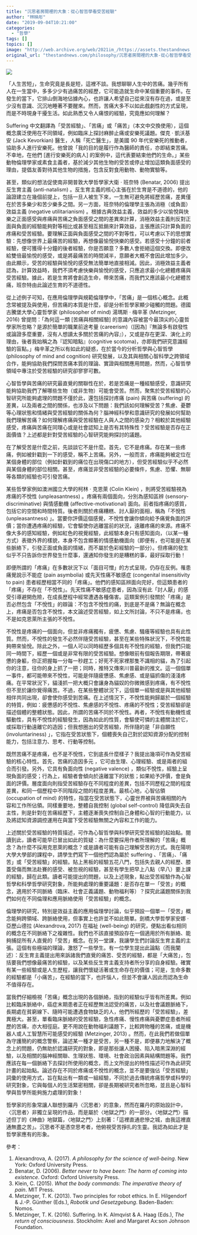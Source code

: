 ```yaml
---
title: "沉思者房間裡的大象：從心智哲學看受苦經驗"
author: "林映彤"
date: "2019-09-04T10:21:00"
categories:
  - "哲學"
tags: []
topics: []
image: "http://web.archive.org/web/2021im_/https://assets.thestandnews.com/media/photos/elephant-05_6Inr4.png"
original_url: "thestandnews.com/philosophy/沉思者房間裡的大象-從心智哲學看受苦經驗"
---
```

![](http://web.archive.org/web/2021im_/https://assets.thestandnews.com/media/photos/elephant-05_6Inr4.png)

「人生苦短」，生命究竟是長是短，這裡不談。我想聊聊人生中的苦痛。幾乎所有人在一生當中，多多少少有過痛苦的經歷，它可能造就生命中某個重要的事件。在發生的當下，它排山倒海地佔據內心，也許讓人希望自己從來沒有存在過，或是至少沒有意識、沉沉地睡著不要醒來。然而，苦痛大多不以如此戲劇性的方式呈現，而是不時現身干擾生活。如此熟悉又令人痛恨的經驗，究竟應如何理解？

Suffering 中文翻譯為「受苦經驗」、「苦痛」或「痛苦」（本文中交換使用），這個概念廣泛使用在不同領域，例如臨床上探討麻醉止痛或安樂死議題。傑克 · 凱沃基安 (Jack Kevorkian) 醫生，人稱「死亡醫生」，是美國 90 年代安樂死的推動者，協助多人進行安樂死。他曾說「我的目的是履行作為醫師的責任，亦即結束苦痛。不幸地，在他們 \[進行安樂死的病人\] 的案例中，這代表要結束他們的生命。」某些動物倫理學家或素食主義者，基於減少其他生物的受苦或停止增加這類負面感受的理由，提倡友善對待其他生物的措施，包含反對食用動物、動物實驗等。

甚至，類似的想法促使南非開普敦大學哲學家大衛 · 班奈特 (Benatar, 2006) 提出反生育主義 (anti-natalism) 。反生育主義的核心主張在於生育是不道德的，他的論證建立在幾個前提上，包括一旦人被生下來，一生無可避免將經歷苦痛，差異僅在於苦多樂少和苦少樂多之間。另一方面，班奈特的倫理學主張為消極（或負面）效益主義 (negative utilitarianism) 。根據古典效益主義，效益的多少以愉悅與快樂之正面感受與疼痛與苦痛之負面感受之間的差異來計算，消極效益主義則反對正面與負面的經驗能夠對等相比或甚至相互抵銷來計算效益，主張應該只計算負面的疼痛和受苦經驗。要理解正面與負面感受之間的不對等性，可以考慮以下的思想實驗：先想像世界上最痛苦的經驗，再想像最愉悅快樂的感受。若感受十分鐘的前者經驗，便可獲得十分鐘的後者經驗，你是否願意？多數人會拒絕這個交換。即便改給雙倍最愉悅的感受，或是將最痛苦的時間減半，意願者大概不會因此增加多少。由此顯示，受苦的經驗與愉悅的感受無法簡單地直接相減。因此，消極效益主義者認為，計算效益時，我們不須考慮快樂與愉悅的感受，只應追求最小化總體疼痛與受苦經驗。據此，若是生育將會創造生命，帶來苦痛，而我們又應該最小化總體苦痛，班奈特由此論述生育的不道德性。

從上述例子可知，在應用倫理學與規範倫理學中，「苦痛」是一個核心概念。此概念常被提及與使用，但苦痛的本質是什麼，卻是分析哲學家顯少碰觸的問題。德國古騰堡大學心靈哲學家 (philosopher of mind) 湯瑪斯 · 梅辛革 (Metzinger, 2016) 曾提問：「為何這一類 \[苦痛與相關經驗\] 的意識內容被當今最頂尖的心靈哲學家所忽略？是源於簡單的職業前途考量 (careerism)（\[因為\]『無論多有啟發性或論證多麼重要，沒有人想讀太多關於苦痛的內容』），又或是存在更深、演化上的理由，後者我始稱之為『認知暗點』(cognitive scotoma)，亦即我們研究意識經驗的盲點。」梅辛革之所以有如此的疑惑，在於當今的分析哲學與心智哲學 (philosophy of mind and cognition) 研究發展，以及其與相關心智科學之跨領域合作，能夠協助我們探問苦痛本質的理論、實證與相關應用問題，然而，心智哲學領域中專注於受苦經驗的研究卻寥寥可數。

心智哲學與苦痛的研究最直覺的關聯性在於，若是苦痛是一種經驗感受，意識研究能夠協助我們了解哪些生物（或非生物）可能會受苦。然而，聚焦於受苦經驗的心智研究所能夠處理的問題不僅於此，還包括探討疼痛 (pain) 與苦痛 (suffering) 的差異，以及兩者之間的關係，也涉及以下問題：我們該如何理解受苦？焦慮、憂鬱等心理狀態和情緒與受苦經驗的關係為何？腦神經科學和意識研究的發展如何幫助我們理解苦痛？如何理解疼痛與受苦經驗在人與人之間的感染力？相較於其他經驗感受，疼痛與苦痛在同理心或是社會認知上是否有其特殊性？受苦經驗是否存在正面價值？上述都是針對受苦經驗的心智研究能夠探討的議題。

在了解受苦是什麼之前，先談談它不是什麼。首先，它不是疼痛。存在某一些疼痛，例如被針戳到一下的感受，稱不上苦痛。另外，一般而言，疼痛能夠被定位在某個身體的部位（例如針戳到的痛位在出現傷口的地方），但受苦經驗似乎不必然與某個身體的部位相關。甚至，疼痛並非受苦經驗的必要條件，焦慮、恐懼、無聊等各類的經驗也可引發苦痛。

某些哲學家例如澳洲國立大學的柯林 · 克恩萊 (Colin Klein) ，則將受苦經驗視為疼痛的不悅性 (unpleasantness) 。疼痛有兩個面向，分別為感知區辨 (sensory-discriminative) 與情感動機 (affective-motivational) 面向。前者指疼痛的感質，包括它的空間和時間特質。後者則關於疼痛糟糕、討人厭的面相，稱為「不悅性 (unpleasantness) 」。當要你評價這個感覺，不悅性會讓你傾向給予痛覺負面的評價；當你遭遇疼痛的經驗，它會驅使你逃離當前的狀況，遠離疼痛的來源。疼痛不像大多的感知經驗，例如紅色的視覺經驗，此經驗本身只有感知面向，（以某一種方式）表徵外界的樣貌，本身不包含顯著的情感動機面向（即便有，也可能是在某些脈絡下，引發正面或負面的情緒，而不屬於色彩經驗的一部分）。但疼痛的發生似乎不只告訴你世界發生什麼事，還通知你發生的是糟糕的事，最好採取行動！

即便所謂的「疼痛」在多數狀況下以「面目可憎」的方式呈現，仍存在反例。罹患痛覺說示不能症 (pain asymbolia) 或先天性痛不敏感症 (congenital insensitivity to pain) 患者經歷相當不同的「疼痛」。他們的感知區辨面向完好，但這類患者的「疼痛」不存在「不悅性」。先天性痛不敏感症患者，因為沒有此「討人厭」的感受引導避開危險，在成長歷程中經常遭遇各種傷害。這類案例引發關於「疼痛」是否必然包含「不悅性」的辯論：不包含不悅性的痛，到底是不是痛？無論在概念上，疼痛是否包含不悅性，本文論述受苦經驗，如上文所討論，不只不是疼痛，也不是如克恩萊所主張的不悅性。

不悅性是疼痛的一個面向，但並非疼痛獨有，疲憊、焦慮、騷癢等經驗也具有此性質。然而，不悅性的發生不必然伴隨受苦經驗，甚至在某些特殊狀況下，不悅性能夠帶來愉悅。除此之外，一個人可以同時經歷多個具有不悅性的經驗，但我們只能同一時間下，經歷一個或是非常有限的受苦經驗。想像眼前有個報告期限，帶著疲憊的身軀，你正把握每一分每一秒趕工；好死不死家裡那隻不識相的貓，為了引起你的注意，往你的身上抓了一把；同時，推特又傳來川普最新的推文。這一個個單一事件，都可能帶來不悅性，可能是伴隨疲憊感、焦慮感、或是貓抓傷的淺淺疼痛。在平常狀況下，貓淺抓一把大概只會讓身為貓奴的你微微感到疼痛，有不悅性但不至於讓你覺得痛苦。不過，在某些整體狀況下，這個單一經驗或是與其他經驗相伴共同出現，卻會使你感受到苦痛。在上述情況下，不悅性能夠歸屬於一個經驗的特質，例如：疲憊感的不悅性、焦慮感的不悅性、疼痛的不悅性；受苦經驗卻是描述個體的整體狀態。因此，所謂的苦痛不同於不悅性。再者，不悅性有動機性或驅動性，具有不悅性的經驗發生，因為如此的性質，會驅使可憐的主體關注於它，或採取行動遠離它的造因；但我想圈出的受苦經驗，所伴隨的是「非自願性 (involuntariness) 」，它指在受苦狀態下，個體喪失自己對於認知資源分配的控制能力，包括注意力、思考、行動等控制。

既然苦痛不是疼痛，也不是不悅性，它到底長什麼樣子？我提出幾項可作為受苦經驗的核心特性。首先，苦痛的造因多元 ，它可由生理、心理經驗、或是兩者的組合而引發。另外，它具有負面向性 (negative valence) ，類似不悅性，經驗上呈現負面的感受；行為上，經驗者會傾向於遠離當下的狀態；如果給予評價，會是負面的評價。層度面向則指受苦經驗存在不同程度的差異，包括不同歷程之間的程度差異，和同一個歷程中不同階段之間的程度差異。最核心地，心智佔領 (occupation of mind) 的特性，指當在受苦狀態下，心靈世界被與苦痛相關的內容和工作所佔領。同樣重要地，整體自我控制 (global self-control) 降低與失去自主性，則是針對在苦痛經歷下，主體逐漸喪失控制自己身體和心智的行動能力，以及將認知資源調控運用在與當下受苦經驗無關之內容和工作的能力。

上述關於受苦經驗的特質描述，可作為心智哲學與科學研究受苦經驗的起始點。閱讀到此，讀者可能早已冒出如此的質疑：為什麼要採用作者所理解的「苦痛」概念？為什麼不採用克恩萊的概念？或是讀者可能有自己理解受苦的方式。我在陽明大學大學部的課程中，請學生們寫下一個他們認為屬於 suffering 、「苦痛」、「痛苦」或「受苦經驗」的經驗。貼上黑板的經驗五花八門，包括失去親人的經歷、膝蓋受傷而無法赴賽的感受、被忽視的經驗，甚至有學生把早上八點（早八）要上課的經驗，歸在此類。讀者可能提出的問題，以及上述現象，點出受苦經驗作為心智哲學和科學哲學研究對象，所能夠處理的重要議題：是否存在單一「受苦」的概念，適用於不同脈絡（臨床、社會正義議題、動物福利等）？探究此議題關係到我們如何在不同倫理和應用脈絡使用「受苦經驗」的概念。

倫理學的研究，特別是效益主義的應用倫理學討論，似乎預設一個單一「受苦」概念能夠跨領域、跨脈絡使用，但事實上也許並不如此簡單。劍橋大學哲學家安娜 · 亞歷山德拉 (Alexandrova, 2017) 在福祉 (well-being) 的研究，便點出看似相同的概念在不同脈絡下之複雜性。我們也不該直接預設存在一個適用於所有脈絡、能夠捕捉所有人直覺的「受苦」概念。在另一堂課，我讓學生們討論反生育主義的主張。這個有些極端的理論，激怒了一些學生。有一位學生提出此論點（而我闡述）：反生育主義提出用來訴諸我們直覺的痛苦、受苦的經驗，都是「大痛苦」，包括要我們想像最痛苦的經驗，以及某些反生育主義支持者所分享的自身經驗。確實有某一些經驗或是人生歷程，讓我們懷疑活著或生命存在的價值；可是，生命多數的經驗都是「小痛苦」，在經驗的當下，也許惱人，但並不會讓人因此而認為生命不值得存在。

當我們仔細檢視「苦痛」概念出現的各個脈絡，指到的經驗似乎皆有所差異。例如比較臨床脈絡中，癌症末期患者正在經歷無法認受的痛苦，以及社會議題脈絡下，長期處在貧窮線下、隨時可能遭遇食物缺乏的人，他們所經歷的「受苦經驗」，差異極大。甚至，單看臨床脈絡的受苦經驗，急性疼痛、慢性疼痛與憂鬱症患者所經歷的苦痛，亦大相徑庭。更不用說在動物福利議題下，比較跨物種的苦痛，或是機器人或人工智慧所可能感受的經驗 (Metzinger, 2013) 。然而，在此我們若做個單為守護簡約的概念警察，論述某一種才是受苦，另一種不是，即便暴力地解決了概念上的問題，仍無助於認識研究的對象，即是那些讓人困擾、陷入暗黑深淵的經驗，以及相關的腦神經關聯、生理狀態、環境、社會政治因素與結構問題等。我們應該在每一個脈絡下去探討所使用的概念，而上文所提出的特性描述可作為此研究計畫的起始點。論述存在不同於疼痛或不悅性的概念，並不是要強佔「受苦經驗」詞彙的使用方式，旨在點出有一類或一組經驗，不同於過去傳統疼痛哲學或科學的研究對象，它與每個人的生活緊密相關，卻是長期被研究者所忽略，並且是心智科學與哲學所能夠施力處理的對象！

哲學家的形象常讓人聯想到羅丹〈沉思者〉的意象，然而在羅丹的原始設計中，〈沉思者〉非獨立呈現的作品，而是屬於〈地獄之門〉的一部分。〈地獄之門〉描述但丁的《神曲》地獄篇，〈地獄之門〉上刻著：「這裡直通悲慘之城，由我這裡直通無盡之苦」。沉思者不是憑空思考者，他俯視受苦掙扎的生靈。我認為如此才是哲學家應有的形象。

參考：

1.  Alexandrova, A. (2017). _A philosophy for the science of well-being_. New York: Oxford University Press.
2.  Benatar, D. (2006). _Better never to have been: The harm of coming into existence_. Oxford: Oxford University Press.
3.  Klein, C. (2015). _What the body commands: The imperative theory of pain_. MIT Press.
4.  Metzinger, T. K. (2013). Two principles for robot ethics. In E. Hilgendorf & J.-P. Günther (Eds.), _Robotik und Gesetzgebung_. Baden-Baden: Nomos.
5.  Metzinger, T. K. (2016). Suffering. In K. Almqvist & A. Haag (Eds.), _The return of consciousness_. Stockholm: Axel and Margaret Ax:son Johnson Foundation.